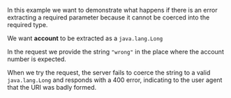 In this example we want to demonstrate what happens if there is an error extracting a required parameter because it cannot be coerced into the required type.

We want __account__ to be extracted as a `java.lang.Long`

<resource-map/>

In the request we provide the string `"wrong"` in the place where the
account number is expected.

<request/>

When we try the request, the server fails to coerce the string to a
valid `java.lang.Long` and responds with a 400 error, indicating to the
user agent that the URI was badly formed.

<response/>
